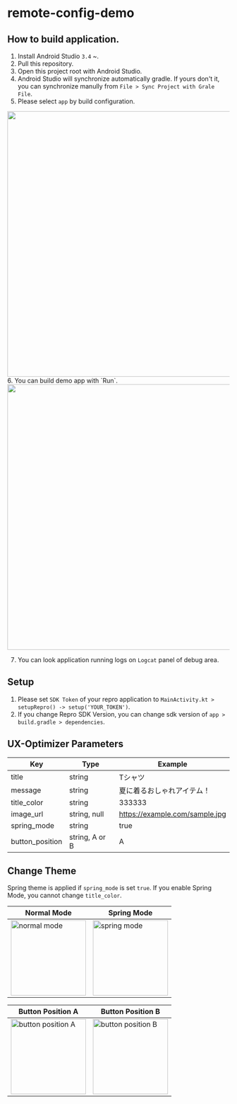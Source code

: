 # remote-config-demo

## How to build application.
1. Install Android Studio `3.4` ~.
2. Pull this repository.
3. Open this project root with Android Studio.
4. Android Studio will synchronize automatically gradle. If yours don't it, you can synchronize manully from `File > Sync Project with Grale File`.
5. Please select `app` by build configuration.

<img width="600" alt="" src="https://user-images.githubusercontent.com/25496478/67455522-cd207980-f668-11e9-9613-5748d428266f.png">
6. You can build demo app with `Run`.

<img width="600" alt="" src="https://user-images.githubusercontent.com/25496478/67455523-ce51a680-f668-11e9-9997-7180aec39c14.png">


7. You can look application running logs on `Logcat` panel of debug area.

## Setup
1. Please set `SDK Token` of your repro application to `MainActivity.kt > setupRepro() -> setup('YOUR_TOKEN')`.
2. If you change Repro SDK Version, you can change sdk version of `app > build.gradle > dependencies`.

## UX-Optimizer Parameters

|Key|  Type |  Example  |
|---|---|---|
|title|  string  |  Tシャツ  |
|message|  string  | 夏に着るおしゃれアイテム！ |
|title_color|  string  | 333333 |
|image_url|  string, null  | https://example.com/sample.jpg |
|spring_mode|  string  | true |
|button_position|  string, A or B  | A |

## Change Theme
Spring theme is applied if `spring_mode` is set `true`.
If you enable Spring Mode, you cannot change `title_color`.

| Normal Mode |  Spring Mode  |
|---|---|
|<img width="170" alt="normal mode" src="https://user-images.githubusercontent.com/25496478/74325667-5f8d8a00-4dcc-11ea-93cc-e70e99ccffa7.png">|<img width="170" alt="spring mode" src="https://user-images.githubusercontent.com/25496478/74325677-61efe400-4dcc-11ea-96b1-3efcef70da04.png">|

| Button Position A | Button Position B |
|---|---|
|<img width="170" alt="button position A" src="https://user-images.githubusercontent.com/25496478/74325661-5d2b3000-4dcc-11ea-945a-b142105b467f.png">|<img width="170" alt="button position B" src="https://user-images.githubusercontent.com/25496478/74325663-5e5c5d00-4dcc-11ea-9e97-c4fc306d21e3.png">|






